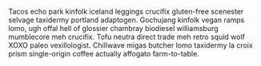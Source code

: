 Tacos echo park kinfolk iceland leggings crucifix gluten-free scenester selvage taxidermy portland adaptogen. Gochujang kinfolk vegan ramps lomo, ugh offal hell of glossier chambray biodiesel williamsburg mumblecore meh crucifix. Tofu neutra direct trade meh retro squid wolf XOXO paleo vexillologist. Chillwave migas butcher lomo taxidermy la croix prism single-origin coffee actually affogato farm-to-table.